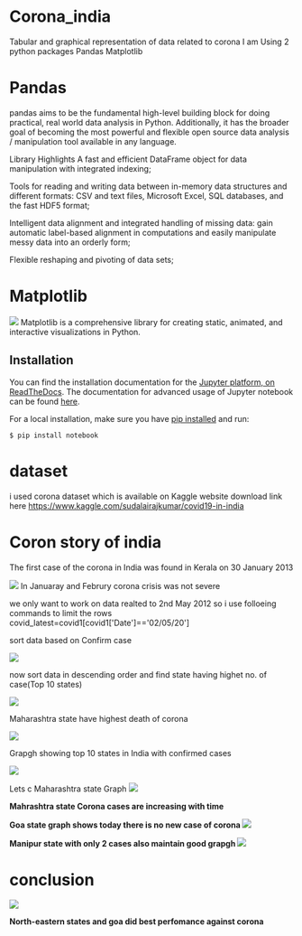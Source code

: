 # Corona_india
Tabular and graphical representation of data related to corona
I am Using 2 python packages 
 Pandas
 Matplotlib

# Pandas 
pandas aims to be the fundamental high-level building block for doing practical, real world data analysis in Python. Additionally, it has the broader goal of becoming the most powerful and flexible open source data analysis / manipulation tool available in any language.

Library Highlights
A fast and efficient DataFrame object for data manipulation with integrated indexing;

Tools for reading and writing data between in-memory data structures and different formats: CSV and text files, Microsoft Excel, SQL databases, and the fast HDF5 format;

Intelligent data alignment and integrated handling of missing data: gain automatic label-based alignment in computations and easily manipulate messy data into an orderly form;

Flexible reshaping and pivoting of data sets;

# Matplotlib
![](images/matplotlib.PNG)
Matplotlib is a comprehensive library for creating static, animated, and interactive visualizations in Python.

## Installation
You can find the installation documentation for the
[Jupyter platform, on ReadTheDocs](https://jupyter.readthedocs.io/en/latest/install.html).
The documentation for advanced usage of Jupyter notebook can be found
[here](https://jupyter-notebook.readthedocs.io/en/latest/).

For a local installation, make sure you have
[pip installed](https://pip.readthedocs.io/en/stable/installing/) and run:

    $ pip install notebook
# dataset 
i used corona dataset which is available on Kaggle website 
download link here
https://www.kaggle.com/sudalairajkumar/covid19-in-india
# Coron story of india 

 The first case of the corona in India was found in Kerala on 30 January 2013
 
![](images/1st_case.PNG)
In Januaray and Februry corona crisis was not severe 

we only want to work on data realted to 2nd May 2012 so i use folloeing commands to limit the rows 
covid_latest=covid1[covid1['Date']=='02/05/20']

sort data based on Confirm case

![](images/sort1.PNG)




now sort data in descending order and find state having highet no. of case(Top 10 states)

![](images/sort2.PNG)

Maharashtra state have highest death of corona 
 
![](images/death.PNG)

Grapgh showing top 10 states in India with confirmed cases

![](images/graph.PNG)

Lets c Maharashtra state Graph
![](images/maharashtra.PNG)

<b>Mahrashtra state Corona cases are increasing with time <b>
    
Goa state graph shows today there is no new case of corona
![](images/goa.PNG)

Manipur state with only 2 cases also maintain good grapgh
![](images/manipur.PNG)

# conclusion
![](images/conclusion.PNG)

North-eastern states and goa did best perfomance against corona
